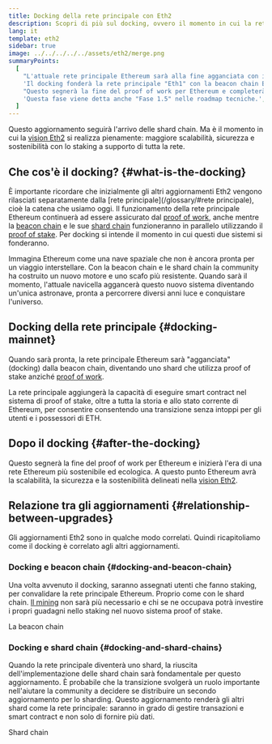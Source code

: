 ```yaml
---
title: Docking della rete principale con Eth2
description: Scopri di più sul docking, ovvero il momento in cui la rete principale Ethereum si unirà al sistema proof of stake coordinato della beacon chain.
lang: it
template: eth2
sidebar: true
image: ../../../../../assets/eth2/merge.png
summaryPoints:
  [
    "L'attuale rete principale Ethereum sarà alla fine agganciata con il resto degli aggiornamenti Eth2.",
    'Il docking fonderà la rete principale "Eth1" con la beacon chain Eth2 e il sistema di sharding.',
    "Questo segnerà la fine del proof of work per Ethereum e completerà la transizione al proof of stake.",
    'Questa fase viene detta anche "Fase 1.5" nelle roadmap tecniche.',
  ]
---
```


<UpgradeStatus date="~Q1/Q2 2022">
    Questo aggiornamento seguirà l'arrivo delle shard chain. Ma è il momento in cui la <a href="/eth2/vision/">vision Eth2</a> si realizza pienamente: maggiore scalabilità, sicurezza e sostenibilità con lo staking a supporto di tutta la rete.
</UpgradeStatus>

## Che cos'è il docking? {#what-is-the-docking}

È importante ricordare che inizialmente gli altri aggiornamenti Eth2 vengono rilasciati separatamente dalla [rete principale](/glossary/#rete principale), cioè la catena che usiamo oggi. Il funzionamento della rete principale Ethereum continuerà ad essere assicurato dal [proof of work](/developers/docs/consensus-mechanisms/pow/), anche mentre la [beacon chain](/eth2/beacon-chain/) e le sue [shard chain](/eth2/shard-chains/) funzioneranno in parallelo utilizzando il [proof of stake](/developers/docs/consensus-mechanisms/pos/). Per docking si intende il momento in cui questi due sistemi si fonderanno.

Immagina Ethereum come una nave spaziale che non è ancora pronta per un viaggio interstellare. Con la beacon chain e le shard chain la community ha costruito un nuovo motore e uno scafo più resistente. Quando sarà il momento, l'attuale navicella aggancerà questo nuovo sistema diventando un'unica astronave, pronta a percorrere diversi anni luce e conquistare l'universo.

## Docking della rete principale {#docking-mainnet}

Quando sarà pronta, la rete principale Ethereum sarà "agganciata" (docking) dalla beacon chain, diventando uno shard che utilizza proof of stake anziché [proof of work](/developers/docs/consensus-mechanisms/pow/).

La rete principale aggiungerà la capacità di eseguire smart contract nel sistema di proof of stake, oltre a tutta la storia e allo stato corrente di Ethereum, per consentire consentendo una transizione senza intoppi per gli utenti e i possessori di ETH.

<!-- ### Improving Mainnet

Before Mainnet docks with the new eth2 system, it’s probably worthwhile sorting some of the issues that are in flight – often referred to as Ethereum1.x.

These include Improvements for

- **End users**: like [EIP-1559](https://eips.ethereum.org/EIPS/eip-1559) which changes the way users bid for blockspace. In other words, making transaction fees more efficient for end users.
- **Client runners**: making running clients more sustainable by capping disk space requirements.
- **Developers**: upgrading the EVM to be more flexible.

Plus many more.

[More on Ethereum1.x](/learn/#eth-1x)

These improvements all have a place in Eth2 so it’s likely that their progress may affect the timing of the docking. -->

## Dopo il docking {#after-the-docking}

Questo segnerà la fine del proof of work per Ethereum e inizierà l'era di una rete Ethereum più sostenibile ed ecologica. A questo punto Ethereum avrà la scalabilità, la sicurezza e la sostenibilità delineati nella [vision Eth2](/eth2/vision/).

## Relazione tra gli aggiornamenti {#relationship-between-upgrades}

Gli aggiornamenti Eth2 sono in qualche modo correlati. Quindi ricapitoliamo come il docking è correlato agli altri aggiornamenti.

### Docking e beacon chain {#docking-and-beacon-chain}

Una volta avvenuto il docking, saranno assegnati utenti che fanno staking, per convalidare la rete principale Ethereum. Proprio come con le shard chain. [Il mining](/developers/docs/consensus-mechanisms/pow/mining/) non sarà più necessario e chi se ne occupava potrà investire i propri guadagni nello staking nel nuovo sistema proof of stake.

<ButtonLink to="/eth2/beacon-chain/">La beacon chain</ButtonLink>

### Docking e shard chain {#docking-and-shard-chains}

Quando la rete principale diventerà uno shard, la riuscita dell'implementazione delle shard chain sarà fondamentale per questo aggiornamento. È probabile che la transizione svolgerà un ruolo importante nell'aiutare la community a decidere se distribuire un secondo aggiornamento per lo sharding. Questo aggiornamento renderà gli altri shard come la rete principale: saranno in grado di gestire transazioni e smart contract e non solo di fornire più dati.

<ButtonLink to="/eth2/shard-chains/">Shard chain</ButtonLink>
